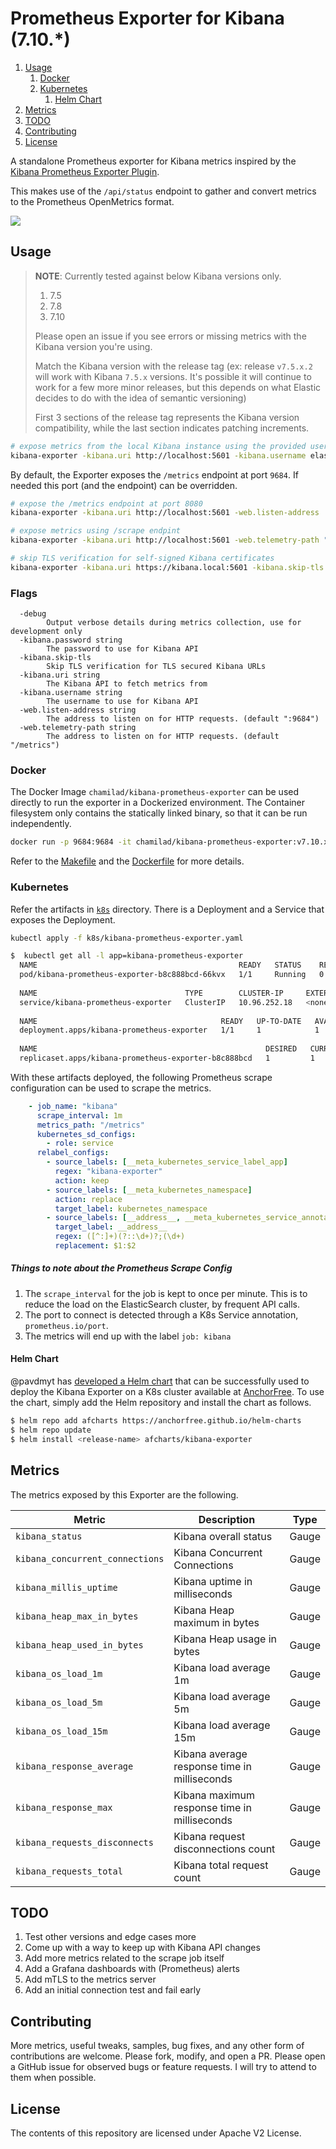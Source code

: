 # Prometheus Exporter for Kibana (7.10.*)

1. [Usage](#usage)
    1. [Docker](#docker)
    2. [Kubernetes](#kubernetes)
        1. [Helm Chart](#helm-chart)
2. [Metrics](#metrics)
3. [TODO](#todo)
4. [Contributing](#contributing)
5. [License](#license)

A standalone Prometheus exporter for Kibana metrics inspired by the [Kibana Prometheus Exporter Plugin](https://github.com/pjhampton/kibana-prometheus-exporter/). 

This makes use of the `/api/status` endpoint to gather and convert metrics to the Prometheus OpenMetrics format.

![](metrics-output.png)

## Usage

> **NOTE**: Currently tested against below Kibana versions only.
> 1. 7.5
> 2. 7.8
> 3. 7.10
>
> Please open an issue if you see errors or missing metrics with the Kibana version you're using.
>
> Match the Kibana version with the release tag (ex: release `v7.5.x.2` will work with Kibana `7.5.x` versions. It's possible it will continue to work for a few more minor releases, but this depends on what Elastic decides to do with the idea of semantic versioning)
>
> First 3 sections of the release tag represents the Kibana version compatibility, while the last section indicates patching increments.

```bash
# expose metrics from the local Kibana instance using the provided username and password
kibana-exporter -kibana.uri http://localhost:5601 -kibana.username elastic -kibana.password password
```

By default, the Exporter exposes the `/metrics` endpoint at port `9684`. If needed this port (and the endpoint) can be overridden.

```bash
# expose the /metrics endpoint at port 8080
kibana-exporter -kibana.uri http://localhost:5601 -web.listen-address :8080 
```

```bash
# expose metrics using /scrape endpint
kibana-exporter -kibana.uri http://localhost:5601 -web.telemetry-path "/scrape"
```

```bash
# skip TLS verification for self-signed Kibana certificates
kibana-exporter -kibana.uri https://kibana.local:5601 -kibana.skip-tls true
```

### Flags
```
  -debug
        Output verbose details during metrics collection, use for development only
  -kibana.password string
        The password to use for Kibana API
  -kibana.skip-tls
        Skip TLS verification for TLS secured Kibana URLs
  -kibana.uri string
        The Kibana API to fetch metrics from
  -kibana.username string
        The username to use for Kibana API
  -web.listen-address string
        The address to listen on for HTTP requests. (default ":9684")
  -web.telemetry-path string
        The address to listen on for HTTP requests. (default "/metrics")

```

### Docker 
The Docker Image `chamilad/kibana-prometheus-exporter` can be used directly to run the exporter in a Dockerized environment. The Container filesystem only contains the statically linked binary, so that it can be run independently. 

```bash
docker run -p 9684:9684 -it chamilad/kibana-prometheus-exporter:v7.10.x.1 -kibana.username elastic -kibana.password password -kibana.uri https://elasticcloud.kibana.aws.found.io
```

Refer to the [Makefile](Makefile) and the [Dockerfile](Dockerfile) for more details.

### Kubernetes
Refer the artifacts in [`k8s`](k8s) directory. There is a Deployment and a Service that exposes the Deployment. 

```bash
kubectl apply -f k8s/kibana-prometheus-exporter.yaml
```

```bash
$  kubectl get all -l app=kibana-prometheus-exporter
  NAME                                             READY   STATUS    RESTARTS   AGE
  pod/kibana-prometheus-exporter-b8c888bcd-66kvx   1/1     Running   0          16s
  
  NAME                                 TYPE        CLUSTER-IP     EXTERNAL-IP   PORT(S)    AGE
  service/kibana-prometheus-exporter   ClusterIP   10.96.252.18   <none>        9684/TCP   16s
  
  NAME                                         READY   UP-TO-DATE   AVAILABLE   AGE
  deployment.apps/kibana-prometheus-exporter   1/1     1            1           16s
  
  NAME                                                   DESIRED   CURRENT   READY   AGE
  replicaset.apps/kibana-prometheus-exporter-b8c888bcd   1         1         1       16s
```

With these artifacts deployed, the following Prometheus scrape configuration can be used to scrape the metrics.

```yaml
    - job_name: "kibana"
      scrape_interval: 1m
      metrics_path: "/metrics"
      kubernetes_sd_configs:
        - role: service
      relabel_configs:
        - source_labels: [__meta_kubernetes_service_label_app]
          regex: "kibana-exporter"
          action: keep
        - source_labels: [__meta_kubernetes_namespace]
          action: replace
          target_label: kubernetes_namespace
        - source_labels: [__address__, __meta_kubernetes_service_annotation_prometheus_io_port]
          target_label: __address__
          regex: ([^:]+)(?::\d+)?;(\d+)
          replacement: $1:$2
```

##### Things to note about the Prometheus Scrape Config
 
1. The `scrape_interval` for the job is kept to once per minute. This is to reduce the load on the ElasticSearch cluster, by frequent API calls.
2. The port to connect is detected through a K8s Service annotation, `prometheus.io/port`. 
3. The metrics will end up with the label `job: kibana`

#### Helm Chart
@pavdmyt has [developed a Helm chart](https://github.com/chamilad/kibana-prometheus-exporter/issues/4) that can be successfully used to deploy the Kibana Exporter on a K8s cluster available at [AnchorFree](https://github.com/AnchorFree/helm-charts/tree/master/stable/kibana-exporter). To use the chart, simply add the Helm repository and install the chart as follows.

```bash
$ helm repo add afcharts https://anchorfree.github.io/helm-charts
$ helm repo update
$ helm install <release-name> afcharts/kibana-exporter
```

## Metrics
The metrics exposed by this Exporter are the following.

| Metric | Description | Type |
|------- | ----------- | ---- |
| `kibana_status` | Kibana overall status | Gauge |
| `kibana_concurrent_connections` | Kibana Concurrent Connections | Gauge |
| `kibana_millis_uptime` | Kibana uptime in milliseconds | Gauge |
| `kibana_heap_max_in_bytes` | Kibana Heap maximum in bytes | Gauge |
| `kibana_heap_used_in_bytes` | Kibana Heap usage in bytes | Gauge |
| `kibana_os_load_1m` | Kibana load average 1m | Gauge |
| `kibana_os_load_5m` | Kibana load average 5m | Gauge |
| `kibana_os_load_15m` | Kibana load average 15m | Gauge |
| `kibana_response_average` | Kibana average response time in milliseconds | Gauge |
| `kibana_response_max` | Kibana maximum response time in milliseconds | Gauge |
| `kibana_requests_disconnects` | Kibana request disconnections count | Gauge |
| `kibana_requests_total` | Kibana total request count | Gauge |

## TODO
1. Test other versions and edge cases more
2. Come up with a way to keep up with Kibana API changes
3. Add more metrics related to the scrape job itself
4. Add a Grafana dashboards with (Prometheus) alerts 
5. Add mTLS to the metrics server
6. Add an initial connection test and fail early

## Contributing
More metrics, useful tweaks, samples, bug fixes, and any other form of contributions are welcome. Please fork, modify, and open a PR. Please open a GitHub issue for observed bugs or feature requests. I will try to attend to them when possible.

## License
The contents of this repository are licensed under Apache V2 License. 


